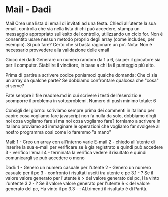 Mail - Dadi
===

Mail
Crea una lista di email di invitati ad una festa.
Chiedi all’utente la sua email,
controlla che sia nella lista di chi può accedere,
stampa un messaggio appropriato sull’esito del controllo, utilizzando un ciclo for.
Non è consentito usare nessun metodo proprio degli array (come includes, per esempio).
Si può fare? Certo che si basta ragionare un po’.
Nota:
Non è necessario provvedere alla validazione delle email

Gioco dei dadi
Generare un numero random da 1 a 6, sia per il giocatore sia per il computer.
Stabilire il vincitore, in base a chi fa il punteggio più alto.

Prima di partire a scrivere codice poniamoci qualche domanda:
Che ci sia un array da qualche parte?
Se dobbiamo confrontare qualcosa che "cosa" ci serve?

Fate sempre il file readme.md in cui scrivere i testi dell'esercizio e scomporre il problema in sottoproblemi.
Numero di push minimo totale: 6

Consigli del giorno:
scriviamo sempre prima dei commenti in italiano per capire cosa vogliamo fare
javascript non fa nulla da solo, dobbiamo dirgli noi cosa vogliamo fare
si ma noi cosa vogliamo fare?
torniamo a scrivere in italiano
proviamo ad immaginare le operazioni che vogliamo far svolgere al nostro programma così come lo faremmo "a mano"

Mail:
1 - Creo un array con all'interno varie E-mail
2 - chiedo all'utente di inserire la sua e-mail per verificare se è gia registrato e quindi può accedere
3 - verifico l'email
4 - terminata la verifica vedere il risultato e quindi comunicargli se può accedere o meno

Dadi:
1 - Genero un numero casuale per l'utente
2 - Genero un numero casuale per il pc
3 - confronto i risultati usciti tra utente e pc
3.1 - ? Se il valore valore generato per l'utente è > del valore generato del pc, Ha vinto l'untente
3.2 - ? Se il valore valore generato per l'utente è < del valore generato del pc, Ha vinto il pc
3.3 - : ALtrimenti il risultato è di Parità.
